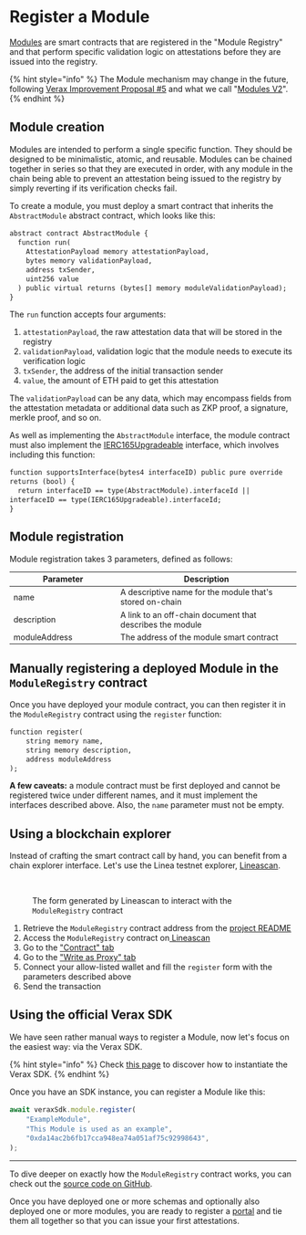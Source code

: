 # Register a Module

[Modules](../../core-concepts/modules.md) are smart contracts that are registered in the "Module Registry" and that perform specific validation logic on attestations before they are issued into the registry.

{% hint style="info" %}
The Module mechanism may change in the future, following [Verax Improvement Proposal #5](https://community.ver.ax/t/allow-variable-modules-in-portals/51/2) and what we call "[Modules V2](https://github.com/Consensys/linea-attestation-registry/pull/562)".
{% endhint %}

## Module creation

Modules are intended to perform a single specific function. They should be designed to be minimalistic, atomic, and reusable. Modules can be chained together in series so that they are executed in order, with any module in the chain being able to prevent an attestation being issued to the registry by simply reverting if its verification checks fail.

To create a module, you must deploy a smart contract that inherits the `AbstractModule` abstract contract, which looks like this:

```solidity
abstract contract AbstractModule {
  function run(
    AttestationPayload memory attestationPayload,
    bytes memory validationPayload,
    address txSender,
    uint256 value
  ) public virtual returns (bytes[] memory moduleValidationPayload);
}
```

The `run` function accepts four arguments:

1. `attestationPayload`, the raw attestation data that will be stored in the registry
2. `validationPayload`, validation logic that the module needs to execute its verification logic
3. `txSender`, the address of the initial transaction sender
4. `value`, the amount of ETH paid to get this attestation

The `validationPayload` can be any data, which may encompass fields from the attestation metadata or additional data such as ZKP proof, a signature, merkle proof, and so on.

As well as implementing the `AbstractModule` interface, the module contract must also implement the [IERC165Upgradeable](https://github.com/OpenZeppelin/openzeppelin-contracts-upgradeable/blob/master/contracts/utils/introspection/IERC165Upgradeable.sol) interface, which involves including this function:

```solidity
function supportsInterface(bytes4 interfaceID) public pure override returns (bool) {
  return interfaceID == type(AbstractModule).interfaceId || interfaceID == type(IERC165Upgradeable).interfaceId;
}
```

## Module registration

Module registration takes 3 parameters, defined as follows:

<table><thead><tr><th width="173.84946236559142">Parameter</th><th>Description</th></tr></thead><tbody><tr><td>name</td><td>A descriptive name for the module that's stored on-chain</td></tr><tr><td>description</td><td>A link to an off-chain document that describes the module</td></tr><tr><td>moduleAddress</td><td>The address of the module smart contract</td></tr></tbody></table>

## Manually registering a deployed Module in the `ModuleRegistry` contract

Once you have deployed your module contract, you can then register it in the `ModuleRegistry` contract using the `register` function:

```solidity
function register(
    string memory name,
    string memory description,
    address moduleAddress
);
```

**A few caveats:** a module contract must be first deployed and cannot be registered twice under different names, and it must implement the interfaces described above. Also, the `name` parameter must not be empty.

## Using a blockchain explorer

Instead of crafting the smart contract call by hand, you can benefit from a chain explorer interface. Let's use the Linea testnet explorer, [Lineascan](https://goerli.lineascan.build/).

<figure><img src="../../.gitbook/assets/Capture d’écran 2024-03-23 à 16.54.44.png" alt="" width="217"><figcaption><p>The form generated by Lineascan to interact with the <code>ModuleRegistry</code> contract</p></figcaption></figure>

1. Retrieve the `ModuleRegistry` contract address from the [project README](https://github.com/Consensys/linea-attestation-registry?tab=readme-ov-file#contracts-addresses)
2. Access the `ModuleRegistry` contract on[ ](https://goerli.lineascan.build/address/0x1a20b2CFA134686306436D2c9f778D7eC6c43A43#writeProxyContract)[Lineascan](https://goerli.lineascan.build/address/0x1a20b2CFA134686306436D2c9f778D7eC6c43A43)
3. Go to the ["Contract" tab](https://goerli.lineascan.build/address/0x1a20b2CFA134686306436D2c9f778D7eC6c43A43#code)
4. Go to the ["Write as Proxy" tab](https://goerli.lineascan.build/address/0x1a20b2CFA134686306436D2c9f778D7eC6c43A43#writeProxyContract)
5. Connect your allow-listed wallet and fill the `register` form with the parameters described above
6. Send the transaction

## Using the official Verax SDK

We have seen rather manual ways to register a Module, now let's focus on the easiest way: via the Verax SDK.

{% hint style="info" %}
Check [this page](https://docs.ver.ax/verax-documentation/developer-guides/tutorials/from-a-schema-to-an-attestation#id-2.-instantiate-the-verax-sdk) to discover how to instantiate the Verax SDK.
{% endhint %}

Once you have an SDK instance, you can register a Module like this:

```typescript
await veraxSdk.module.register(
    "ExampleModule",
    "This Module is used as an example",
    "0xda14ac2b6fb17cca948ea74a051af75c92998643",
);
```

***

To dive deeper on exactly how the `ModuleRegistry` contract works, you can check out the [source code on GitHub](https://github.com/Consensys/linea-attestation-registry/blob/dev/contracts/src/ModuleRegistry.sol).

Once you have deployed one or more schemas and optionally also deployed one or more modules, you are ready to register a [portal](create-a-portal-1.md) and tie them all together so that you can issue your first attestations.
